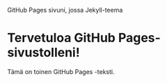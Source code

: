 <html>
<head>
    <title>GitHub Pages Sivuni</title>
    <link rel="stylesheet" type="text/css" href="styles.css">
</head>
<body>
    <p>GitHub Pages sivuni, jossa Jekyll-teema</p>
    <h1>Tervetuloa GitHub Pages-sivustolleni!</h1>
    <p>Tämä on toinen GitHub Pages -teksti.</p>

</body>
</html>
